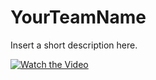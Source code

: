 # YourTeamName
Insert a short description here.

[![Watch the Video](https://yt-embed.herokuapp.com/embed?v=1Mr0peOA4WA)](http://www.youtube.com/watch?v=1Mr0peOA4WA)

